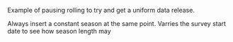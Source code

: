 Example of pausing rolling to try and get a uniform data release.

Always insert a constant season at the same point. Varries the survey start date to see how season length may 